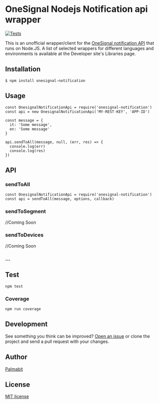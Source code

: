 
# OneSignal Nodejs Notification api wrapper

[![Tests](https://travis-ci.org/Palmabit-IT/onesignal-notification.svg?branch=master)](https://travis-ci.org/Palmabit-IT/onesignal-notification)

This is an unofficial wrapper/client for the [OneSignal notification API](https://documentation.onesignal.com/reference#create-notification) that runs on Node.JS. 
A list of selected wrappers for different languages and environments is available at the Developer site's Libraries page.


## Installation

`$ npm install onesignal-notification`

## Usage

```
const OnesignalNotificationApi = require('onesignal-notification')
const api = new OnesignalNotificationApi('MY-REST-KEY', 'APP-ID')

const message = {
  it: 'Some message',
  en: 'Some message'
}

api.sendToAll(message, null, (err, res) => {
  console.log(err)
  console.log(res)
})
```

## API

### sendToAll

```
const OnesignalNotificationApi = require('onesignal-notification')
const api = sendToAll(message, options, callback)
```

### sendToSegment

//Coming Soon

### sendToDevices

//Coming Soon

### ...

## Test

`npm test`

### Coverage

`npm run coverage`

## Development

See something you think can be improved? [Open an issue](https://github.com/Palmabit-IT/onesignal-notification/issues/new) or clone the project and send a pull request with your changes.

## Author

[Palmabit](https://palmabit.com)

## License

[MIT license](LICENSE)